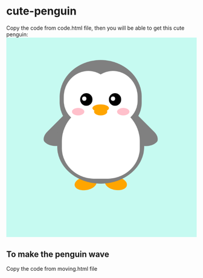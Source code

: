 # cute-penguin
Copy the code from code.html file, then you will be able to get this cute penguin:
<img src="penguin.png"></img>

<h2>To make the penguin wave </h2>
Copy the code from moving.html file
